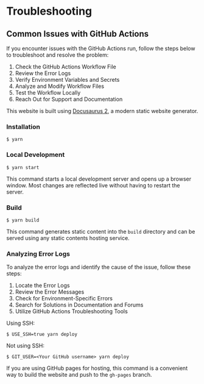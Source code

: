# Troubleshooting
## Common Issues with GitHub Actions

If you encounter issues with the GitHub Actions run, follow the steps below to troubleshoot and resolve the problem:

1. Check the GitHub Actions Workflow File
2. Review the Error Logs
3. Verify Environment Variables and Secrets
4. Analyze and Modify Workflow Files
5. Test the Workflow Locally
6. Reach Out for Support and Documentation

This website is built using [Docusaurus 2](https://docusaurus.io/), a modern static website generator.

### Installation

```
$ yarn
```

### Local Development

```
$ yarn start
```

This command starts a local development server and opens up a browser window. Most changes are reflected live without having to restart the server.

### Build

```
$ yarn build
```

This command generates static content into the `build` directory and can be served using any static contents hosting service.

### Analyzing Error Logs

To analyze the error logs and identify the cause of the issue, follow these steps:

1. Locate the Error Logs
2. Review the Error Messages
3. Check for Environment-Specific Errors
4. Search for Solutions in Documentation and Forums
5. Utilize GitHub Actions Troubleshooting Tools

Using SSH:

```
$ USE_SSH=true yarn deploy
```

Not using SSH:

```
$ GIT_USER=<Your GitHub username> yarn deploy
```

If you are using GitHub pages for hosting, this command is a convenient way to build the website and push to the `gh-pages` branch.
